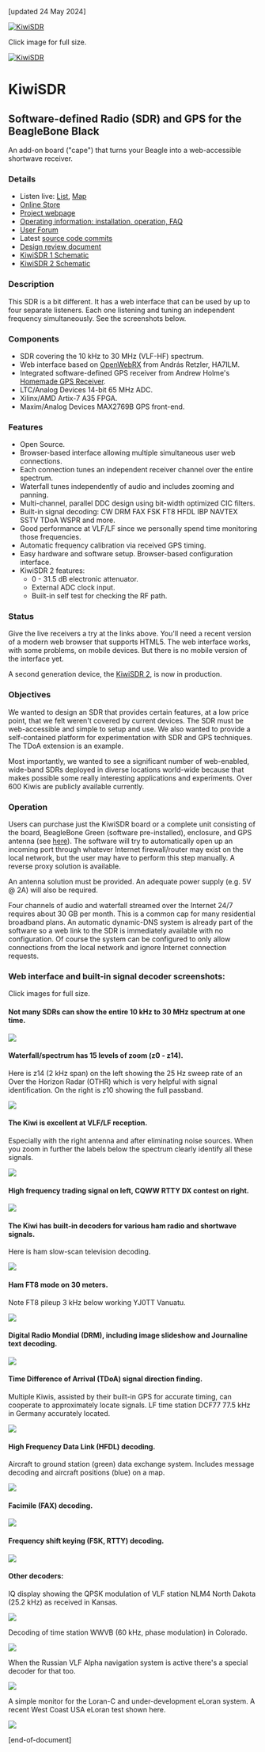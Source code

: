 [updated 24 May 2024]

[![KiwiSDR](http://www.kiwisdr.com/ks/kiwi2.780px.jpg)](http://www.kiwisdr.com/ks/kiwi2.1024px.jpg)

Click image for full size.

[![KiwiSDR](http://www.kiwisdr.com/ks/kiwi-with-headphones.130x170.png)](http://kiwisdr.com)

KiwiSDR
=======

Software-defined Radio (SDR) and GPS for the BeagleBone Black
----------------------------------------------------------------------

An add-on board ("cape") that turns your Beagle into a web-accessible shortwave receiver.

### Details

* Listen live: [List](http://rx.kiwisdr.com), [Map](http://map.kiwisdr.com)
* [Online Store](https://kiwisdr.nz)
* [Project webpage](http://www.kiwisdr.com)
* [Operating information: installation, operation, FAQ](http://www.kiwisdr.com/quickstart/)
* [User Forum](http://forum.kiwisdr.com)
* Latest [source code commits](https://github.com/jks-prv/Beagle_SDR_GPS/commits/master)
* [Design review document](http://kiwisdr.com/docs/KiwiSDR/KiwiSDR.design.review.pdf)
* [KiwiSDR 1 Schematic](http://www.kiwisdr.com/docs/KiwiSDR/kiwi.schematic.pdf)
* [KiwiSDR 2 Schematic](http://www.kiwisdr.com/docs/KiwiSDR/kiwi-2.schematic.pdf)

### Description
This SDR is a bit different. It has a web interface that can be used by up to four separate listeners. Each one listening and tuning an independent frequency simultaneously. See the screenshots below.

### Components
* SDR covering the 10 kHz to 30 MHz (VLF-HF) spectrum.
* Web interface based on [OpenWebRX](https://github.com/ha7ilm/openwebrx) from András Retzler, HA7ILM.
* Integrated software-defined GPS receiver from Andrew Holme's [Homemade GPS Receiver](http://www.aholme.co.uk/GPS/Main.htm).
* LTC/Analog Devices 14-bit 65 MHz ADC.
* Xilinx/AMD Artix-7 A35 FPGA.
* Maxim/Analog Devices MAX2769B GPS front-end.

### Features
* Open Source.
* Browser-based interface allowing multiple simultaneous user web connections.
* Each connection tunes an independent receiver channel over the entire spectrum.
* Waterfall tunes independently of audio and includes zooming and panning.
* Multi-channel, parallel DDC design using bit-width optimized CIC filters.
* Built-in signal decoding: CW DRM FAX FSK FT8 HFDL IBP NAVTEX SSTV TDoA WSPR and more.
* Good performance at VLF/LF since we personally spend time monitoring those frequencies.
* Automatic frequency calibration via received GPS timing.
* Easy hardware and software setup. Browser-based configuration interface.
* KiwiSDR 2 features:
    * 0 - 31.5 dB electronic attenuator.
    * External ADC clock input.
    * Built-in self test for checking the RF path.

### Status

Give the live receivers a try at the links above. You'll need a recent version of a modern web browser that supports HTML5. The web interface works, with some problems, on mobile devices. But there is no mobile version of the interface yet.

A second generation device, the [KiwiSDR 2](https://forum.kiwisdr.com/index.php?p=/discussion/2986/kiwisdr-2-prototypes-working/p1), is now in production.

### Objectives

We wanted to design an SDR that provides certain features, at a low price point, that we felt weren't covered by current devices. The SDR must be web-accessible and simple to setup and use.
We also wanted to provide a self-contained platform for experimentation with SDR and GPS techniques. The TDoA extension is an example.

Most importantly, we wanted to see a significant number of web-enabled, wide-band SDRs deployed in diverse locations world-wide because that makes possible some really interesting applications and experiments. Over 600 Kiwis are publicly available currently.

### Operation

Users can purchase just the KiwiSDR board or a complete unit consisting of the board, BeagleBone Green (software pre-installed), enclosure, and GPS antenna (see [here](http://www.kiwisdr.com/)).
The software will try to automatically open up an incoming port through whatever Internet firewall/router may exist on the local network, but the user may have to perform this step manually. A reverse proxy solution is available.

An antenna solution must be provided. An adequate power supply (e.g. 5V @ 2A) will also be required.

Four channels of audio and waterfall streamed over the Internet 24/7 requires about 30 GB per month. This is a common cap for many residential broadband plans. An automatic dynamic-DNS system is already part of the software so a web link to the SDR is immediately available with no configuration. Of course the system can be configured to only allow connections from the local network and ignore Internet connection requests.

### Web interface and built-in signal decoder screenshots:

Click images for full size.

#### Not many SDRs can show the entire 10 kHz to 30 MHz spectrum at one time.

[![](http://www.kiwisdr.com/README/full.780px.png)](http://www.kiwisdr.com/README/full.png)

#### Waterfall/spectrum has 15 levels of zoom (z0 - z14).
Here is z14 (2 kHz span) on the left showing the 25 Hz sweep rate of an Over the Horizon Radar (OTHR) which is very helpful with signal identification. On the right is z10 showing the full passband.

[![](http://www.kiwisdr.com/README/z14.OTHR.780px.png)](http://www.kiwisdr.com/README/z14.OTHR.png)

#### The Kiwi is excellent at VLF/LF reception.
Especially with the right antenna and after eliminating noise sources. When you zoom in further the labels below the spectrum clearly identify all these signals.

[![](http://www.kiwisdr.com/README/VLF_LF.780px.png)](http://www.kiwisdr.com/README/VLF_LF.png)

#### High frequency trading signal on left, CQWW RTTY DX contest on right.

[![](http://www.kiwisdr.com/README/HFT.780px.jpg)](http://www.kiwisdr.com/README/HFT.jpg)

#### The Kiwi has built-in decoders for various ham radio and shortwave signals.
Here is ham slow-scan television decoding.

[![](http://www.kiwisdr.com/README/SSTV.780px.png)](http://www.kiwisdr.com/README/SSTV.png)

#### Ham FT8 mode on 30 meters.
Note FT8 pileup 3 kHz below working YJ0TT Vanuatu.

[![](http://www.kiwisdr.com/README/FT8.30m.780px.png)](http://www.kiwisdr.com/README/FT8.30m.png)

#### Digital Radio Mondial (DRM), including image slideshow and Journaline text decoding.

[![](http://www.kiwisdr.com/README/DRM.780px.png)](http://www.kiwisdr.com/README/DRM.png)

#### Time Difference of Arrival (TDoA) signal direction finding.
Multiple Kiwis, assisted by their built-in GPS for accurate timing, can cooperate to approximately locate signals.
LF time station DCF77 77.5 kHz in Germany accurately located.

[![](http://www.kiwisdr.com/README/TDoA.DCF77.780px.png)](http://www.kiwisdr.com/README/TDoA.DCF77.png)

#### High Frequency Data Link (HFDL) decoding.
Aircraft to ground station (green) data exchange system. Includes message decoding and aircraft positions (blue) on a map.

[![](http://www.kiwisdr.com/README/HFDL.780px.png)](http://www.kiwisdr.com/README/HFDL.png)

#### Facimile (FAX) decoding.

[![](http://www.kiwisdr.com/README/FAX.780px.png)](http://www.kiwisdr.com/README/FAX.png)

#### Frequency shift keying (FSK, RTTY) decoding.

[![](http://www.kiwisdr.com/README/FSK.780px.png)](http://www.kiwisdr.com/README/FSK.png)

#### Other decoders:

IQ display showing the QPSK modulation of VLF station NLM4 North Dakota (25.2 kHz) as received in Kansas.

[![](http://www.kiwisdr.com/README/IQ.780px.png)](http://www.kiwisdr.com/README/IQ.png)

Decoding of time station WWVB (60 kHz, phase modulation) in Colorado.

[![](http://www.kiwisdr.com/README/timecode.780px.png)](http://www.kiwisdr.com/README/timecode.png)

When the Russian VLF Alpha navigation system is active there's a special decoder for that too.

[![](http://www.kiwisdr.com/README/Alpha.780px.png)](http://www.kiwisdr.com/README/Alpha.png)

A simple monitor for the Loran-C and under-development eLoran system. A recent West Coast USA eLoran test shown here.

[![](http://www.kiwisdr.com/README/eLoran.780px.png)](http://www.kiwisdr.com/README/eLoran.png)

[end-of-document]
